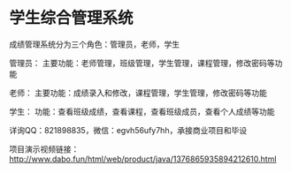 # 学生综合管理系统

成绩管理系统分为三个角色：管理员，老师，学生

管理员：
主要功能：老师管理，班级管理，学生管理，课程管理，修改密码等功能

老师：
主要功能：成绩录入和修改，课程管理，学生管理，修改密码等功能

学生：
功能：查看班级成绩，查看课程，查看班级成员，查看个人成绩等功能

详询QQ：821898835，微信：egvh56ufy7hh，承接商业项目和毕设

项目演示视频链接：http://www.dabo.fun/html/web/product/java/1376865935894212610.html

